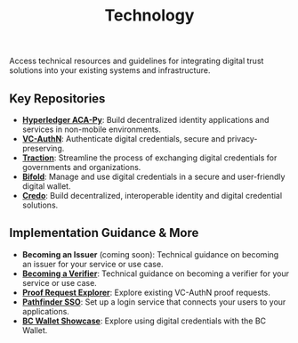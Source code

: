﻿---
title: Technology
sidebar_position: 1
---

Access technical resources and guidelines for integrating digital trust solutions into your existing systems and infrastructure.

## Key Repositories

 - [**Hyperledger ACA-Py**](https://github.com/hyperledger/aries-cloudagent-python): Build decentralized identity applications and services in non-mobile environments.
 - [**VC-AuthN**](https://github.com/bcgov/vc-authn-oidc): Authenticate digital credentials, secure and privacy-preserving.
 - [**Traction**](https://github.com/bcgov/traction): Streamline the process of exchanging digital credentials for governments and organizations.
 - [**Bifold**](https://github.com/openwallet-foundation/bifold-wallet): Manage and use digital credentials in a secure and user-friendly digital wallet.
 - [**Credo**](https://github.com/openwallet-foundation/credo-ts): Build decentralized, interoperable identity and digital credential solutions.

## Implementation Guidance & More

 - **Becoming an Issuer** (coming soon): Technical guidance on becoming an issuer for your service or use case.
 - [**Becoming a Verifier**](https://bcgov.github.io/digital-trust-toolkit/docs/resources/technology/becomingaverifier): Technical guidance on becoming a verifier for your service or use case.
 - [**Proof Request Explorer**](https://vc-authn-oidc-dev.apps.silver.devops.gov.bc.ca/ver_configs/explorer): Explore existing VC-AuthN proof requests.
 - [**Pathfinder SSO**](https://digital.gov.bc.ca/bcgov-common-components/pathfinder-sso/): Set up a login service that connects your users to your applications.
 - [**BC Wallet Showcase**](https://digital.gov.bc.ca/digital-trust/showcase/): Explore using digital credentials with the BC Wallet.
